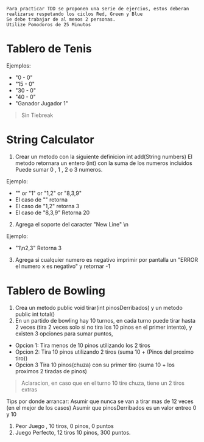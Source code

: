 ```
Para practicar TDD se proponen una serie de ejercios, estos deberan realizarse respetando los ciclos Red, Green y Blue
Se debe trabajar de al menos 2 personas. 
Utilize Pomodoros de 25 Minutos
````
# Tablero de Tenis

Ejemplos:
* "0 - 0"
* "15 - 0"
* "30 - 0"
* "40 - 0"
* "Ganador Jugador 1"
 
>Sin Tiebreak

# String Calculator

1) Crear un metodo con la siguiente definicion int add(String numbers)
El metodo retornara un entero (int) con la suma de los numeros incluidos
Puede sumar 0 , 1 , 2 o 3 numeros.

Ejemplo:
* "" or "1" or "1,2" or "8,3,9" 
* El caso de "" retorna
* El caso de "1,2" retorna 3
* El caso de "8,3,9" Retorna 20

2) Agrega el soporte del caracter "New Line" \n

Ejemplo: 
* "1\n2,3" Retorna 3

3) Agrega si cualquier numero es negativo imprimir por pantalla un "ERROR el numero x es negativo" y retornar -1


# Tablero de Bowling
1) Crea un metodo public void tirar(int pinosDerribados) y un metodo public int total()
2) En un partido de bowling hay 10 turnos, en cada turno puede tirar hasta 2 veces (tira 2 veces solo si no tira los 10 pinos en el primer intento), y existen 3 opciones para sumar puntos, 
* Opcion 1:
    Tira menos de 10 pinos utilizando los 2 tiros
* Opcion 2:
    Tira 10 pinos utilizando 2 tiros (suma 10 + (Pinos del proximo tiro))
* Opcion 3
    Tira 10 pinos(chuza) con su primer tiro (suma 10 + los proximos 2 tiradas de pinos)

> Aclaracion, en caso que en el turno 10 tire chuza, tiene un 2 tiros extras

Tips por donde arrancar:
Asumir que nunca se van a tirar mas de 12 veces (en el mejor de los casos)
Asumir que pinosDerribados es un valor entreo 0 y 10

1) Peor Juego , 10 tiros, 0 pinos, 0 puntos
2) Juego Perfecto, 12 tiros 10 pinos, 300 puntos.



